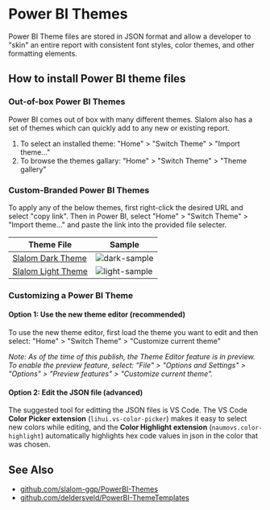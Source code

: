 # Power BI Themes

Power BI Theme files are stored in JSON format and allow a developer to "skin" an entire report with consistent font styles, color themes, and other formatting elements.

## How to install Power BI theme files

### Out-of-box Power BI Themes

Power BI comes out of box with many different themes. Slalom also has a set of themes which can quickly add to any new or existing report.

1. To select an installed theme: "Home" > "Switch Theme" > "Import theme..."
2. To browse the themes gallary: "Home" > "Switch Theme" > "Theme gallery"

### Custom-Branded Power BI Themes

To apply any of the below themes, first right-click the desired URL and select "copy link". Then in Power BI, select "Home" > "Switch Theme" > "Import theme..." and paste the link into the provided file selecter.

| Theme File | Sample |
|---|---|
| [Slalom Dark Theme](https://raw.githubusercontent.com/slalom-ggp/PowerBI-Themes/master/themes/Default%20-%20Dark.json) | ![dark-sample](https://raw.githubusercontent.com/slalom-ggp/PowerBI-Themes/master/themes/Default%20-%20Dark%20-%20Sample.jpg)
| [Slalom Light Theme](https://raw.githubusercontent.com/slalom-ggp/PowerBI-Themes/master/themes/Default%20-%20Light.json) | ![light-sample](https://raw.githubusercontent.com/slalom-ggp/PowerBI-Themes/master/themes/Default%20-%20Light%20-%20Sample.jpg) |

### Customizing a Power BI Theme

#### Option 1: Use the new theme editor (recommended)

To use the new theme editor, first load the theme you want to edit and then select: "Home" > "Switch Theme" > "Customize current theme"

_Note: As of the time of this publish, the Theme Editor feature is in preview. To enable the preview feature, select: "File" > "Options and Settings" > "Options" > "Preview features" > "Customize current theme"._

#### Option 2: Edit the JSON file (advanced)

The suggested tool for editting the JSON files is VS Code. The VS Code **Color Picker extension** (`lihui.vs-color-picker`) makes it easy to select new colors while editing, and the **Color Highlight extension** (`naumovs.color-highlight`) automatically highlights hex code values in json in the color that was chosen.

## See Also

* [github.com/slalom-ggp/PowerBI-Themes](https://github.com/slalom-ggp/PowerBI-Themes)
* [github.com/deldersveld/PowerBI-ThemeTemplates](https://github.com/deldersveld/PowerBI-ThemeTemplates)
